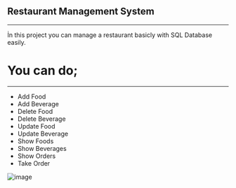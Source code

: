 ## Restaurant Management System
-------------
İn this project you can manage a restaurant basicly with SQL Database easily.
# You can do;
---------
* Add Food
* Add Beverage
* Delete Food
* Delete Beverage
* Update Food
* Update Beverage
* Show Foods
* Show Beverages
* Show Orders
* Take Order

![image](https://github.com/Arda-Bayarer/Restaurant_Management_System/assets/159937817/e7a15b14-4b6c-4da5-9cd6-e087cda1e7aa)

